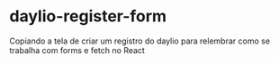 # daylio-register-form
Copiando a tela de criar um registro do daylio para relembrar como se trabalha com forms e fetch no React
